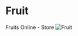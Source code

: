 # Fruit
Fruits Online - Store
![Fruit](https://user-images.githubusercontent.com/96446413/187761311-d30ce415-6611-4d95-9b27-16db4e5e06a4.gif)
